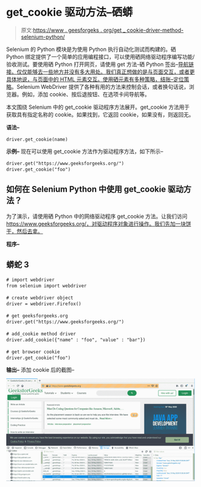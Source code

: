 # get_cookie 驱动方法–硒蟒

> 原文:[https://www . geesforgeks . org/get _ cookie-driver-method-selenium-python/](https://www.geeksforgeeks.org/get_cookie-driver-method-selenium-python/)

Selenium 的 Python 模块是为使用 Python 执行自动化测试而构建的。硒 Python 绑定提供了一个简单的应用编程接口，可以使用硒网络驱动程序编写功能/验收测试。要使用硒 Python 打开网页，请使用 get 方法-硒 Python 签出–[导航链接。仅仅能够去一些地方并没有多大用处。我们真正想做的是与页面交互，或者更具体地说，与页面中的 HTML 元素交互。使用硒元素有多种策略，结账–](https://www.geeksforgeeks.org/navigating-links-using-get-method-selenium-python/)[定位策略](https://www.geeksforgeeks.org/locator-strategies-selenium-python/)。Selenium WebDriver 提供了各种有用的方法来控制会话，或者换句话说，浏览器。例如，添加 cookie、按后退按钮、在选项卡间导航等。

本文围绕 Selenium 中的 get_cookie 驱动程序方法展开。get_cookie 方法用于获取具有指定名称的 cookie。如果找到，它返回 cookie，如果没有，则返回无。

**语法–**

```
driver.get_cookie(name)
```

**示例–**
现在可以使用 get_cookie 方法作为驱动程序方法，如下所示–

```
driver.get("https://www.geeksforgeeks.org/")
driver.get_cookie("foo")
```

## 如何在 Selenium Python 中使用 get_cookie 驱动方法？

为了演示，请使用硒 Python 中的网络驱动程序 get_cookie 方法。让我们访问 https://www.geeksforgeeks.org/，对驱动程序对象进行操作。我们先加一块饼干，然后去拿。

**程序–**

## 蟒蛇 3

```
# import webdriver
from selenium import webdriver

# create webdriver object
driver = webdriver.Firefox()

# get geeksforgeeks.org
driver.get("https://www.geeksforgeeks.org/")

# add_cookie method driver
driver.add_cookie({"name" : "foo", "value" : "bar"})

# get browser cookie
driver.get_cookie("foo")
```

**输出–**
添加 cookie 后的截图–

![add_cookie-driver-method-Selenium-Python](img/98e5cabdea165ea96c3cdf41d2e0a45a.png)